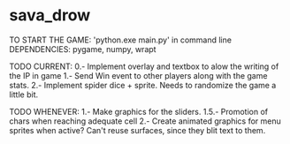 # sava_drow
TO START THE GAME: 'python.exe main.py' in command line
DEPENDENCIES: pygame, numpy, wrapt

TODO CURRENT:
    0.- Implement overlay and textbox to alow the writing of the IP in game
    1.- Send Win event to other players along with the game stats.
    2.- Implement spider dice + sprite. Needs to randomize the game a little bit.

TODO WHENEVER:
    1.- Make graphics for the sliders.
    1.5.- Promotion of chars when reaching adequate cell
    2.- Create animated graphics for menu sprites when active? Can't reuse surfaces, since they blit text to them.
